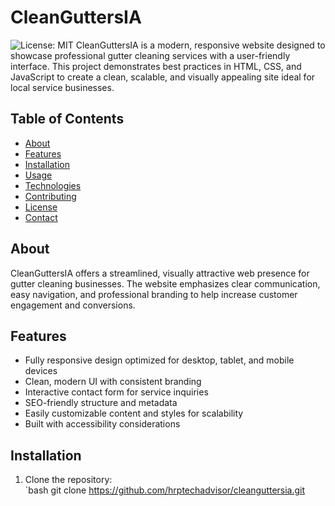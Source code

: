 # CleanGuttersIA
![License: MIT](https://img.shields.io/badge/License-MIT-yellow.svg)
CleanGuttersIA is a modern, responsive website designed to showcase professional gutter cleaning services with a user-friendly interface. This project demonstrates best practices in HTML, CSS, and JavaScript to create a clean, scalable, and visually appealing site ideal for local service businesses.

## Table of Contents

- [About](#about)  
- [Features](#features)  
- [Installation](#installation)  
- [Usage](#usage)  
- [Technologies](#technologies)  
- [Contributing](#contributing)  
- [License](#license)  
- [Contact](#contact)

## About

CleanGuttersIA offers a streamlined, visually attractive web presence for gutter cleaning businesses. The website emphasizes clear communication, easy navigation, and professional branding to help increase customer engagement and conversions.

## Features

- Fully responsive design optimized for desktop, tablet, and mobile devices  
- Clean, modern UI with consistent branding  
- Interactive contact form for service inquiries  
- SEO-friendly structure and metadata  
- Easily customizable content and styles for scalability  
- Built with accessibility considerations

## Installation

1. Clone the repository:  
   `bash
   git clone https://github.com/hrptechadvisor/cleanguttersia.git
